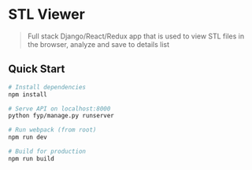# STL Viewer

> Full stack Django/React/Redux app that is used to view STL files in the browser, analyze and save to details list

## Quick Start

```bash
# Install dependencies
npm install

# Serve API on localhost:8000
python fyp/manage.py runserver

# Run webpack (from root)
npm run dev

# Build for production
npm run build
```
